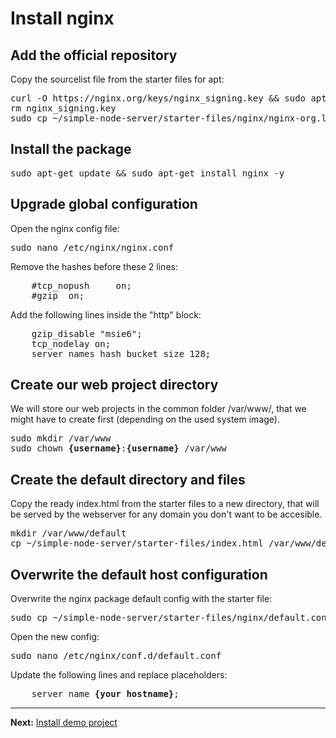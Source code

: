 # Install nginx

## Add the official repository

Copy the sourcelist file from the starter files for apt:  
<pre>
curl -O https://nginx.org/keys/nginx_signing.key &amp;&amp; sudo apt-key add ./nginx_signing.key
rm nginx_signing.key
sudo cp ~/simple-node-server/starter-files/nginx/nginx-org.list /etc/apt/sources.list.d/
</pre>

## Install the package

<pre>
sudo apt-get update &amp;&amp; sudo apt-get install nginx -y
</pre>

## Upgrade global configuration

Open the nginx config file:  
<pre>
sudo nano /etc/nginx/nginx.conf
</pre>

Remove the hashes before these 2 lines:
<pre>
    #tcp_nopush     on;
    #gzip  on;
</pre>

Add the following lines inside the "http" block:  
<pre>
    gzip_disable "msie6";
    tcp_nodelay on;
    server_names_hash_bucket_size 128;
</pre>

## Create our web project directory

We will store our web projects in the common folder /var/www/, that we might have to create first (depending on the used system image).

<pre>
sudo mkdir /var/www
sudo chown <b>{username}</b>:<b>{username}</b> /var/www
</pre>

## Create the default directory and files

Copy the ready index.html from the starter files to a new directory, that will be served by the webserver for any domain you don't want to be accesible.

<pre>
mkdir /var/www/default
cp ~/simple-node-server/starter-files/index.html /var/www/default/
</pre>

## Overwrite the default host configuration

Overwrite the nginx package default config with the starter file:  
<pre>
sudo cp ~/simple-node-server/starter-files/nginx/default.conf /etc/nginx/conf.d/default.conf
</pre>

Open the new config:  
<pre>
sudo nano /etc/nginx/conf.d/default.conf
</pre>

Update the following lines and replace placeholders:  
<pre>
    server_name <b>{your hostname}</b>;
</pre>

---
__Next:__ [Install demo project](./install-demo-project.md)
